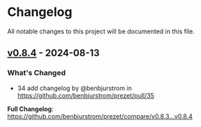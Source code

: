 # Changelog

All notable changes to this project will be documented in this file.

## [v0.8.4](https://github.com/benbjurstrom/prezet/compare/v0.8.4...v0.8.4) - 2024-08-13

### What's Changed

* 34 add changelog by @benbjurstrom in https://github.com/benbjurstrom/prezet/pull/35

**Full Changelog**: https://github.com/benbjurstrom/prezet/compare/v0.8.3...v0.8.4
